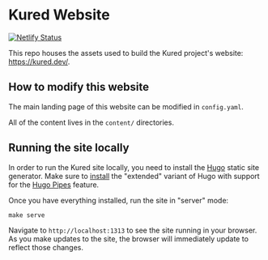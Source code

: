 # Kured Website

[![Netlify Status](https://api.netlify.com/api/v1/badges/c23db575-eeab-4d0b-9326-5ee9047b5244/deploy-status)](https://app.netlify.com/sites/kured/deploys)

This repo houses the assets used to build the Kured project's website: <https://kured.dev/>.

## How to modify this website

The main landing page of this website can be modified in `config.yaml`.

All of the content lives in the `content/` directories.

## Running the site locally

In order to run the Kured site locally, you need to install the [Hugo](https://gohugo.io) static site generator. Make sure to [install](https://gohugo.io/getting-started/installing/) the "extended" variant of Hugo with support for the [Hugo Pipes](https://gohugo.io/hugo-pipes/introduction/) feature.

Once you have everything installed, run the site in "server" mode:

```cli
make serve
```

Navigate to `http://localhost:1313` to see the site running in your browser. As you make updates to the site, the browser will immediately update to reflect those changes.
